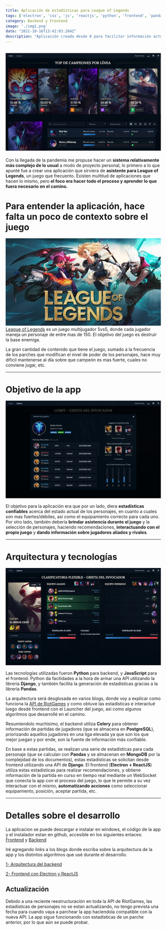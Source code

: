 ```yaml
---
title: Aplicación de estadísticas para League of Legends
tags: ['electron', 'css', 'js', 'reactjs', 'python', 'frontend', 'pandas']
category: Backend y Frontend
image: './img1.png'
date: "2021-10-16T13:42:03.284Z"
description: "Aplicación creada desde 0 para facilitar información actualizada sobre el juego en tiempo real, basandose en partidas previas de jugadores en todo el mundo e interactuando con el propio juego."
---
```


![Imagen de la app 1](img1.png)
---
Con la llegada de la pandemia me propuse hacer un **sistema relativamente más complejo de lo usual** a modo de proyecto personal, lo primero a lo que apunté fue a crear una aplicación que sirviera de **asistente para League of Legends**, un juego que frecuento. Existen multitud de aplicaciones que hacen lo mismo, pero **el foco era hacer todo el proceso y aprender lo que fuera necesario en el camino.**

# Para entender la aplicación, hace falta un poco de contexto sobre el juego

![Imagen de league of legends](league-of-legends.jpg)
[League of Legends](https://www.leagueoflegends.com/es-es/) es un juego multijugador 5vs5, donde cada jugador maneja un personaje de entre mas de 150.
El objetivo del juego es destruir la base enemiga.

La gran cantidad de contenido que tiene el juego, sumado a la frecuencia de los parches que modifican el nivel de poder de los personajes, hace muy dificil mantenerse al día sobre que campeón es mas fuerte, cuales no conviene jugar, etc.

---
# Objetivo de la app
![Imagen de la app 2](img6.png)

El objetivo para la aplicación era que por un lado, diera **estadísticas confiables** acerca del estado actual de los personajes, en cuanto a cuales son mas fuertes/débiles, así como el equipamiento correcto para cada uno.
Por otro lado, también debería **brindar asistencia durante el juego** y la selección de personajes, haciendo recomendaciones, **interactuando con el propio juego** y **dando información sobre jugadores aliados y rivales**.

---
# Arquitectura y tecnologías
![Imagen de la app 3](img10.png)

Las tecnologías utilizadas fueron **Python** para backend, y **JavaScript** para el frontend. Python da facilidades a la hora de armar una API utilizando la libreria **Django**, y también facilita la generación de estadísticas gracias a la librería **Pandas**.

La arquitectura será desglosada en varios blogs, donde voy a explicar como funciona la [API de RiotGames](https://developer.riotgames.com/docs/lol) y como obtuve las estadísticas e interactué luego desde frontend con el Launcher del juego, asi como algunos algoritmos que desarrollé en el camino.

Resumiendolo muchísimo, el backend utiliza **Celery** para obtener información de partidas de jugadores (que se almacena en **PostgreSQL**), priorizando aquellos jugadores en una liga elevada ya que son los que mejor juegan y por ende, son la fuente de información más confiable.

En base a estas partidas, se realizan una serie de estadísticas para cada personaje (que se calculan con **Pandas** y se almacenan en **MongoDB** por la complejidad de los documentos), estas estadísticas se solicitan desde frontend utilizando una API de **Django**. El frontend (**Electron + ReactJS**) utiliza estas estadísticas para realizar recomendaciones, y obtiene información de la partida en curso en tiempo real mediante un WebSocket que conecta la app con el proceso del juego, lo que le permite a su vez interactuar con el mismo, **automatizando acciones** como seleccionar equipamiento, posición, aceptar partida, etc.

---
# Detalles sobre el desarrollo
La aplicacion se puede descargar e instalar en windows, el código de la app y el instalador estan en github, accesible en los siguientes enlaces:
[Frontend](https://github.com/fabran99/LolHelperFrontend) y [Backend](https://github.com/fabran99/LolStatisticsBackend)


Iré agregando links a los blogs donde escriba sobre la arquitectura de la app y los distintos algoritmos que usé durante el desarrollo.

[1- Arquitectura del backend](/arquitecture-lol-app/)

[2- Frontend con Electron y ReactJS](/frontend-lol-app/)


## Actualización
Debido a una reciente reestructuración en toda la API de RiotGames, las estadísticas de personajes no se estan actualizando, no tengo prevista una fecha para cuando vaya a parchear la app haciendola compatible con la nueva API. La app sigue funcionando con estadísticas de un parche anterior, por lo que aún se puede probar.

